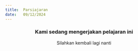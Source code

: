 ```yaml
---
title:  Parsiajaran
date:   09/12/2024
---
```


### <center>Kami sedang mengerjakan pelajaran ini</center>
<center>Silahkan kembali lagi nanti</center>